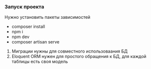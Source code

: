 ### Запуск проекта

Нужно установить пакеты зависимостей
- composer install
- npm i
- npm dev
- composer artisan serve

1. Миграции нужны для совместного использоваания БД
2. Eloquent ORM нужен для простого обращения к БД, для каждой таблицы есть своя модель 

